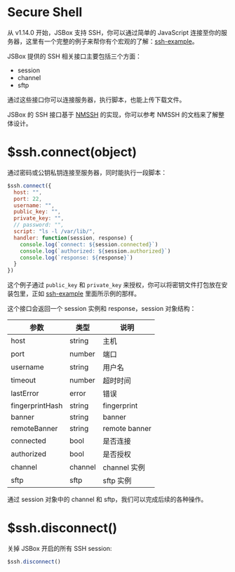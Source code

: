 # Secure Shell

从 v1.14.0 开始，JSBox 支持 SSH，你可以通过简单的 JavaScript 连接至你的服务器，这里有一个完整的例子来帮你有个宏观的了解：[ssh-example](https://github.com/cyanzhong/xTeko/tree/master/extension-demos/ssh-example)。

JSBox 提供的 SSH 相关接口主要包括三个方面：

- session
- channel
- sftp

通过这些接口你可以连接服务器，执行脚本，也能上传下载文件。

JSBox 的 SSH 接口基于 [NMSSH](https://github.com/NMSSH/NMSSH) 的实现，你可以参考 NMSSH 的文档来了解整体设计。

# $ssh.connect(object)

通过密码或公钥私钥连接至服务器，同时能执行一段脚本：

```js
$ssh.connect({
  host: "",
  port: 22,
  username: "",
  public_key: "",
  private_key: "",
  // password: "",
  script: "ls -l /var/lib/",
  handler: function(session, response) {
    console.log(`connect: ${session.connected}`)
    console.log(`authorized: ${session.authorized}`)
    console.log(`response: ${response}`)
  }
})
```

这个例子通过 `public_key` 和 `private_key` 来授权，你可以将密钥文件打包放在安装包里，正如 [ssh-example](https://github.com/cyanzhong/xTeko/tree/master/extension-demos/ssh-example) 里面所示例的那样。

这个接口会返回一个 session 实例和 response，session 对象结构：

参数 | 类型 | 说明
---|---|---
host | string | 主机
port | number | 端口
username | string | 用户名
timeout | number | 超时时间
lastError | error | 错误
fingerprintHash | string | fingerprint
banner | string | banner
remoteBanner | string | remote banner
connected | bool | 是否连接
authorized | bool | 是否授权
channel | channel | channel 实例
sftp | sftp | sftp 实例

通过 session 对象中的 channel 和 sftp，我们可以完成后续的各种操作。

# $ssh.disconnect()

关掉 JSBox 开启的所有 SSH session:

```js
$ssh.disconnect()
```